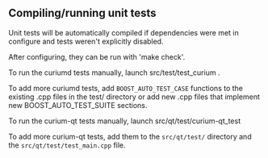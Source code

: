 Compiling/running unit tests
------------------------------------

Unit tests will be automatically compiled if dependencies were met in configure
and tests weren't explicitly disabled.

After configuring, they can be run with 'make check'.

To run the curiumd tests manually, launch src/test/test_curium .

To add more curiumd tests, add `BOOST_AUTO_TEST_CASE` functions to the existing
.cpp files in the test/ directory or add new .cpp files that
implement new BOOST_AUTO_TEST_SUITE sections.

To run the curium-qt tests manually, launch src/qt/test/curium-qt_test

To add more curium-qt tests, add them to the `src/qt/test/` directory and
the `src/qt/test/test_main.cpp` file.
